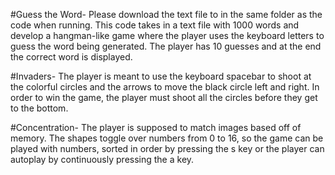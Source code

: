 #Guess the Word-
  Please download the text file to in the same folder as the code when running.
  This code takes in a text file with 1000 words and develop a hangman-like game where the player uses the keyboard letters to guess the word being generated. The     player has 10 guesses and at the end the correct word is displayed.
 
#Invaders-
  The player is meant to use the keyboard spacebar to shoot at the colorful circles and the arrows to move the black circle left and right. In order to win the       game, the player must shoot all the circles before they get to the bottom.
  
#Concentration-
  The player is supposed to match images based off of memory. The shapes toggle over numbers from 0 to 16, so the game can be played with numbers, sorted in order     by pressing the s key or the player can autoplay by continuously pressing the a key.
